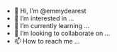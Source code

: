 - 👋 Hi, I’m @emmydearest
- 👀 I’m interested in ...
- 🌱 I’m currently learning ...
- 💞️ I’m looking to collaborate on ...
- 📫 How to reach me ...

<!---
emmydearest/emmydearest is a ✨ special ✨ repository because its `README.md` (this file) appears on your GitHub profile.
You can click the Preview link to take a look at your changes.
--->
